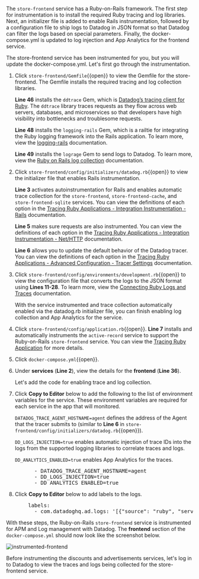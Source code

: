 The `store-frontend` service has a Ruby-on-Rails framework. The first step for instrumentation is to install the required Ruby tracing and log libraries. Next, an initializer file is added to enable Rails instrumentation, followed by a configuration file to ship logs to Datadog in JSON format so that Datadog can filter the logs based on special parameters. Finally, the docker-compose.yml is updated to log injection and App Analytics for the frontend service. 

The store-frontend service has been instrumented for you, but you will update the docker-compose.yml. Let's first go through the instrumentation.

1. Click `store-frontend/Gemfile`{{open}} to view the Gemfile for the store-frontend. The Gemfile installs the required tracing and log collection libraries.<p> **Line 46** installs the `ddtrace` Gem, which is <a href="https://docs.datadoghq.com/tracing/setup/ruby/" target="_blank">Datadog’s tracing client for Ruby</a>. The `ddtrace` library traces requests as they flow across web servers, databases, and microservices so that developers have high visibility into bottlenecks and troublesome requests. <p>**Line 48** installs the `logging-rails` Gem, which is a railtie for integrating the Ruby logging framework into the Rails application. To learn more, view the <a href="https://github.com/TwP/logging-rails" target="_blank">logging-rails</a> documentation. <p>**Line 49** installs the `lograge` Gem to send logs to Datadog. To learn more, view the <a href="https://docs.datadoghq.com/logs/log_collection/ruby/#setup" target="_blank">Ruby on Rails log collection</a> documentation.

2. Click `store-frontend/config/initializers/datadog.rb`{{open}} to view the initializer file that enables Rails instrumentation. <p>**Line 3** activates autoinstrumentation for Rails and enables automatic trace collection for the `store-frontend`,  `store-frontend-cache`, and `store-frontend-sqlite` services. You can view the definitions of each option in the <a href="https://docs.datadoghq.com/tracing/setup/ruby/#rails" target="_blank">Tracing Ruby Applications - Integration Instrumentation - Rails</a> documentation. <p>**Line 5** makes sure requests are also instrumented. You can view the definitions of each option in the <a href="https://docs.datadoghq.com/tracing/setup/ruby/#net-http" target="_blank">Tracing Ruby Applications - Integration Instrumentation - Net/HTTP</a> documentation. <p>**Line 6** allows you to update the default behavior of the Datadog tracer. You can view the definitions of each option in the <a href="https://docs.datadoghq.com/tracing/setup/ruby/#advanced-configuration" target="_blank">Tracing Ruby Applications - Advanced Configuration - Tracer Settings</a> documentation.

3. Click `store-frontend/config/environments/development.rb`{{open}} to view the configuration file that converts the logs to the JSON format using **Lines 11-28**. To learn more, view the <a href="https://docs.datadoghq.com/tracing/connect_logs_and_traces/ruby/?tab=lograge#automatic-trace-id-injection" target="_blank">Connecting Ruby Logs and Traces</a> documentation. <p> With the service instrumented and trace collection automatically enabled via the datadog.rb initializer file, you can finish enabling log collection and App Analytics for the service.

4. Click `store-frontend/config/application.rb`{{open}}.  **Line 7** installs and automatically instruments the `active-record` service to support the Ruby-on-Rails `store-frontend` service. You can view the <a href="https://docs.datadoghq.com/tracing/setup/ruby/#active-record" target="_blank"> Tracing Ruby Application</a> for more details.

5. Click `docker-compose.yml`{{open}}.

6. Under **services** (**Line 2**), view the details for the **frontend** (**Line 36**). <p> Let's add the code for enabling trace and log collection.

7. Click **Copy to Editor** below to add the following to the list of environment variables for the service. These environment variables are required for each service in the app that will monitored. <p> `DATADOG_TRACE_AGENT_HOSTNAME=agent` defines the address of the Agent that the tracer submits to (similar to **Line 6** in `store-frontend/config/initializers/datadog.rb`{{open}}). <p> `DD_LOGS_INJECTION=true` enables automatic injection of trace IDs into the logs from the supported logging libraries to correlate traces and logs. <p> `DD_ANALYTICS_ENABLED=true` enables App Analytics for the traces.
<pre class="file" data-filename="docker-compose.yml" data-target="insert" data-marker="# add frontend env variables">
         - DATADOG_TRACE_AGENT_HOSTNAME=agent
         - DD_LOGS_INJECTION=true
         - DD_ANALYTICS_ENABLED=true</pre> 

8. Click **Copy to Editor** below to add labels to the logs.
<pre class="file" data-filename="docker-compose.yml" data-target="insert" data-marker="# add frontend log labels">
       labels:
         - com.datadoghq.ad.logs: '[{"source": "ruby", "service": "store-frontend"}]'</pre> 

With these steps, the Ruby-on-Rails `store-frontend` service is instrumented for APM and Log management with Datadog. The **frontend** section of the `docker-compose.yml` should now look like  the screenshot below. <p> ![instrumented-frontend](instrumentapp2/assets/instrumented-frontend.png) 

Before instrumenting the discounts and advertisements services, let's log in to Datadog to view the traces and logs being collected for the store-frontend service. 